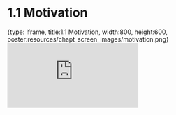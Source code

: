# 1.1 Motivation
 
{type: iframe, title:1.1 Motivation, width:800, height:600, poster:resources/chapt_screen_images/motivation.png}
![](http://science.c-moor.org/CURE-MicrobialMysteries/motivation.html)
 

 
